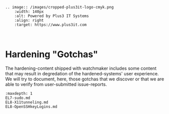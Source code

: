 ```{eval-rst}
.. image:: /images/cropped-plus3it-logo-cmyk.png
    :width: 140px
    :alt: Powered by Plus3 IT Systems
    :align: right
    :target: https://www.plus3it.com
```
<br>

# Hardening "Gotchas"

The hardening-content shipped with watchmaker includes some content that may result in degredation of the hardened-systems' user experience. We will try to document, here, those gotchas that we discover or that we are able to verify from user-submitted issue-reports.

```{toctree}
:maxdepth: 1
EL7-sudo.md
EL8-X11tunneling.md
EL8-OpenSSHkeyLogins.md
```

